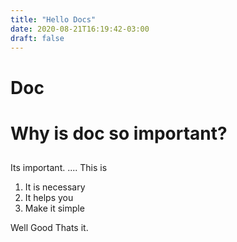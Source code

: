 ```yaml
---
title: "Hello Docs"
date: 2020-08-21T16:19:42-03:00
draft: false
---
```


# Doc<h1>
# Why is doc so important?<h2>

Its important. ....
This is

1. It is necessary
2. It helps you
3. Make it simple


Well
Good
Thats it. 

